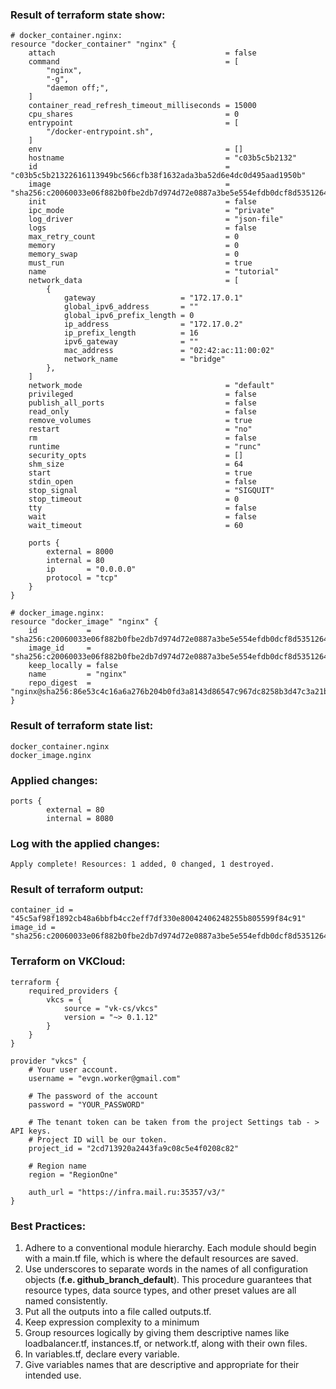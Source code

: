 ### **Result of terraform state show:**

```
# docker_container.nginx:
resource "docker_container" "nginx" {
    attach                                      = false
    command                                     = [
        "nginx",
        "-g",
        "daemon off;",
    ]
    container_read_refresh_timeout_milliseconds = 15000
    cpu_shares                                  = 0
    entrypoint                                  = [
        "/docker-entrypoint.sh",
    ]
    env                                         = []
    hostname                                    = "c03b5c5b2132"
    id                                          = "c03b5c5b21322616113949bc566cfb38f1632ada3ba52d6e4dc0d495aad1950b"
    image                                       = "sha256:c20060033e06f882b0fbe2db7d974d72e0887a3be5e554efdb0dcf8d53512647"
    init                                        = false
    ipc_mode                                    = "private"
    log_driver                                  = "json-file"
    logs                                        = false
    max_retry_count                             = 0
    memory                                      = 0
    memory_swap                                 = 0
    must_run                                    = true
    name                                        = "tutorial"
    network_data                                = [
        {
            gateway                   = "172.17.0.1"
            global_ipv6_address       = ""
            global_ipv6_prefix_length = 0
            ip_address                = "172.17.0.2"
            ip_prefix_length          = 16
            ipv6_gateway              = ""
            mac_address               = "02:42:ac:11:00:02"
            network_name              = "bridge"
        },
    ]
    network_mode                                = "default"
    privileged                                  = false
    publish_all_ports                           = false
    read_only                                   = false
    remove_volumes                              = true
    restart                                     = "no"
    rm                                          = false
    runtime                                     = "runc"
    security_opts                               = []
    shm_size                                    = 64
    start                                       = true
    stdin_open                                  = false
    stop_signal                                 = "SIGQUIT"
    stop_timeout                                = 0
    tty                                         = false
    wait                                        = false
    wait_timeout                                = 60

    ports {
        external = 8000
        internal = 80
        ip       = "0.0.0.0"
        protocol = "tcp"
    }
}

# docker_image.nginx:
resource "docker_image" "nginx" {
    id           = "sha256:c20060033e06f882b0fbe2db7d974d72e0887a3be5e554efdb0dcf8d53512647nginx"
    image_id     = "sha256:c20060033e06f882b0fbe2db7d974d72e0887a3be5e554efdb0dcf8d53512647"
    keep_locally = false
    name         = "nginx"
    repo_digest  = "nginx@sha256:86e53c4c16a6a276b204b0fd3a8143d86547c967dc8258b3d47c3a21bb68d3c6"
}
```

### **Result of terraform state list:**
```
docker_container.nginx
docker_image.nginx
```

### **Applied changes:**
```
ports {
        external = 80
        internal = 8080
```

### **Log with the applied changes:**
```
Apply complete! Resources: 1 added, 0 changed, 1 destroyed.
```

### **Result of terraform output:**
```
container_id = "45c5af98f1892cb48a6bbfb4cc2eff7df330e80042406248255b805599f84c91"
image_id = "sha256:c20060033e06f882b0fbe2db7d974d72e0887a3be5e554efdb0dcf8d53512647nginx"
```

### **Terraform on VKCloud:**
```
terraform {
    required_providers {
        vkcs = {
            source = "vk-cs/vkcs"
            version = "~> 0.1.12" 
        }
    }
}

provider "vkcs" {
    # Your user account.
    username = "evgn.worker@gmail.com"

    # The password of the account
    password = "YOUR_PASSWORD"

    # The tenant token can be taken from the project Settings tab - > API keys.
    # Project ID will be our token.
    project_id = "2cd713920a2443fa9c08c5e4f0208c82"
    
    # Region name
    region = "RegionOne"
    
    auth_url = "https://infra.mail.ru:35357/v3/" 
}
```

### **Best Practices:**
1. Adhere to a conventional module hierarchy. Each module should begin with a main.tf file, which is where the default resources are saved.
2. Use underscores to separate words in the names of all configuration objects (**f.e. github_branch_default**). This procedure guarantees that resource types, data source types, and other preset values are all named consistently.
3. Put all the outputs into a file called outputs.tf.
4. Keep expression complexity to a minimum
5. Group resources logically by giving them descriptive names like loadbalancer.tf, instances.tf, or network.tf, along with their own files.
6. In variables.tf, declare every variable.
7. Give variables names that are descriptive and appropriate for their intended use.
